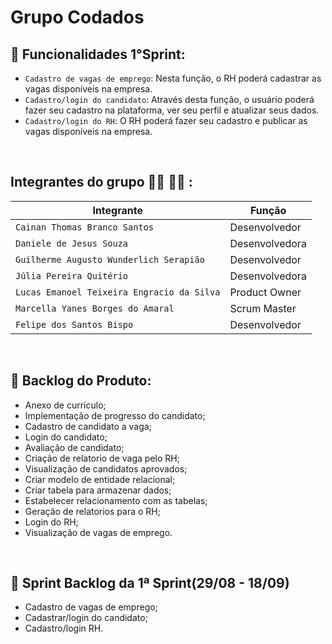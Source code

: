 # Grupo Codados

## :hammer: Funcionalidades 1°Sprint: </br>
- `Cadastro de vagas de emprego`: Nesta função, o RH poderá cadastrar as vagas disponíveis na empresa. </br>
- `Cadastro/login do candidato`: Através desta função, o usuário poderá fazer seu cadastro na plataforma, ver seu perfil e atualizar seus dados.</br>
- `Cadastro/login do RH`: O RH poderá fazer seu cadastro e publicar as vagas disponíveis na empresa.</br>
</br>   

## Integrantes do grupo :woman_technologist: :man_technologist: : </br>
| Integrante | Função |
| --- | --- |
| `Cainan Thomas Branco Santos` | Desenvolvedor |
| `Daniele de Jesus Souza` | Desenvolvedora |
| `Guilherme Augusto Wunderlich Serapião` | Desenvolvedor |
| `Júlia Pereira Quitério` | Desenvolvedora |
| `Lucas Emanoel Teixeira Engracio da Silva` | Product Owner |
| `Marcella Yanes Borges do Amaral` | Scrum Master |
| `Felipe dos Santos Bispo` | Desenvolvedor |
<br>

## :page_facing_up: Backlog do Produto: <br>
- Anexo de currículo;<br>
- Implementação de progresso do candidato;<br>
- Cadastro de candidato a vaga;<br>
- Login do candidato;<br>
- Avaliação de candidato;<br>
- Criação de relatorio de vaga pelo RH;<br>
- Visualização de candidatos aprovados;<br>
- Criar modelo de entidade relacional;<br>
- Criar tabela para armazenar dados;<br>
- Estabelecer relacionamento com as tabelas;</br>
- Geração de relatorios para o RH;</br>
- Login do RH;</br>
- Visualização de vagas de emprego.</br>
<br>

 ## 🏁 Sprint Backlog da 1ª Sprint(29/08 - 18/09)<br>
 - Cadastro de vagas de emprego;</br>
 - Cadastrar/login do candidato;</br>
 - Cadastro/login RH.</br>
